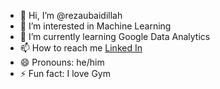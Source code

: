 - 👋 Hi, I’m @rezaubaidillah
- 👀 I’m interested in Machine Learning
- 🌱 I’m currently learning Google Data Analytics
- 📫 How to reach me [Linked In](https://www.linkedin.com/in/muhammad-reza-ubaidillah-b7564621b/)
- 😄 Pronouns: he/him
- ⚡ Fun fact: I love Gym

<!---
rezaubaidillah/rezaubaidillah is a ✨ special ✨ repository because its `README.md` (this file) appears on your GitHub profile.
You can click the Preview link to take a look at your changes.
--->
